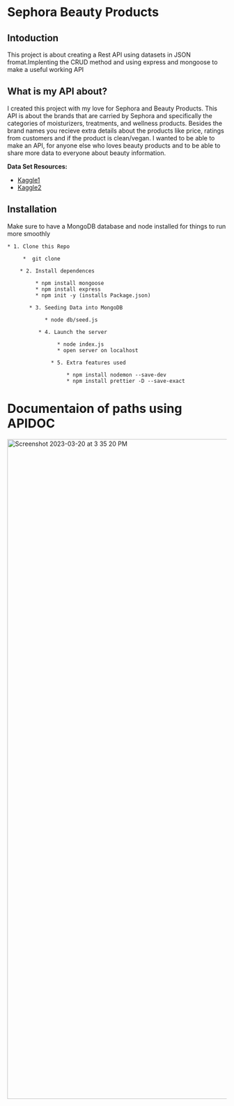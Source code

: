 # Sephora Beauty Products 

## Intoduction


This project is about creating a Rest API using datasets in JSON fromat.Implenting the CRUD method and using express and mongoose to make a useful working API

## What is my API about?

I created this project with my love for Sephora and Beauty Products. This API is about the brands that are carried by Sephora and specifically the categories of moisturizers, treatments, and wellness products. Besides the brand names you recieve extra details about the products like price, ratings from customers and if the product is clean/vegan. I wanted to be able to make an API, for anyone else who loves beauty products and to be able to share more data to everyone about beauty information.

**Data Set Resources:**
- [Kaggle1](https://www.kaggle.com/datasets/stephaniekreutz/sephora-moisturizer-items-2023)
- [Kaggle2](https://www.kaggle.com/datasets/thedevastator/skincare-products-that-perform-the-best-at-sepho?select=skincare_df.csv)

## Installation
Make sure to have a MongoDB database and node installed for things to run more smoothly
```
* 1. Clone this Repo
     
     *  git clone
   
    * 2. Install dependences
        
         * npm install mongoose 
         * npm install express 
         * npm init -y (installs Package.json)

       * 3. Seeding Data into MongoDB
            
            * node db/seed.js

          * 4. Launch the server
                
                * node index.js
                * open server on localhost
                     
              * 5. Extra features used
                   
                   * npm install nodemon --save-dev
                   * npm install prettier -D --save-exact
   ```
                   
  # Documentaion of paths using APIDOC 
  
  <img width="1511" alt="Screenshot 2023-03-20 at 3 35 20 PM" src="https://user-images.githubusercontent.com/117240024/226474395-e2ffadd4-be47-46f3-a188-bb6cab806415.png">


